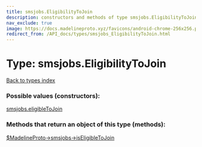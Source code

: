 ```yaml
---
title: smsjobs.EligibilityToJoin
description: constructors and methods of type smsjobs.EligibilityToJoin
nav_exclude: true
image: https://docs.madelineproto.xyz/favicons/android-chrome-256x256.png
redirect_from: /API_docs/types/smsjobs_EligibilityToJoin.html
---
```

# Type: smsjobs.EligibilityToJoin
[Back to types index](index.html)



### Possible values (constructors):

[smsjobs.eligibleToJoin](/API_docs/constructors/smsjobs.eligibleToJoin.html)  



### Methods that return an object of this type (methods):

[$MadelineProto->smsjobs->isEligibleToJoin](/API_docs/methods/smsjobs.isEligibleToJoin.html)  



